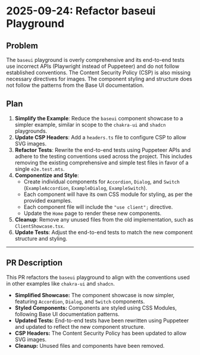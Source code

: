 
# 2025-09-24: Refactor baseui Playground

## Problem

The `baseui` playground is overly comprehensive and its end-to-end tests use incorrect APIs (Playwright instead of Puppeteer) and do not follow established conventions. The Content Security Policy (CSP) is also missing necessary directives for images. The component styling and structure does not follow the patterns from the Base UI documentation.

## Plan

1.  **Simplify the Example**: Reduce the `baseui` component showcase to a simpler example, similar in scope to the `chakra-ui` and `shadcn` playgrounds.
2.  **Update CSP Headers**: Add a `headers.ts` file to configure CSP to allow SVG images.
3.  **Refactor Tests**: Rewrite the end-to-end tests using Puppeteer APIs and adhere to the testing conventions used across the project. This includes removing the existing comprehensive and simple test files in favor of a single `e2e.test.mts`.
4.  **Componentize and Style**:
    *   Create individual components for `Accordion`, `Dialog`, and `Switch` (`ExampleAccordion`, `ExampleDialog`, `ExampleSwitch`).
    *   Each component will have its own CSS module for styling, as per the provided examples.
    *   Each component file will include the `"use client";` directive.
    *   Update the `Home` page to render these new components.
5.  **Cleanup**: Remove any unused files from the old implementation, such as `ClientShowcase.tsx`.
6.  **Update Tests**: Adjust the end-to-end tests to match the new component structure and styling.

---

## PR Description

This PR refactors the `baseui` playground to align with the conventions used in other examples like `chakra-ui` and `shadcn`.

- **Simplified Showcase:** The component showcase is now simpler, featuring `Accordion`, `Dialog`, and `Switch` components.
- **Styled Components:** Components are styled using CSS Modules, following Base UI documentation patterns.
- **Updated Tests:** End-to-end tests have been rewritten using Puppeteer and updated to reflect the new component structure.
- **CSP Headers:** The Content Security Policy has been updated to allow SVG images.
- **Cleanup:** Unused files and components have been removed.
